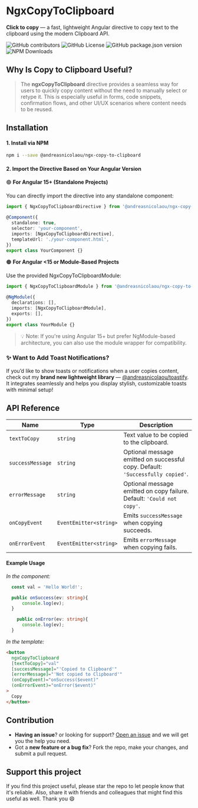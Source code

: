 # NgxCopyToClipboard

**Click to copy** — a fast, lightweight Angular directive to copy text to the clipboard using the modern Clipboard API.

![GitHub contributors](https://img.shields.io/github/contributors/andreasnicolaou/ngx-copy-to-clipboard)
![GitHub License](https://img.shields.io/github/license/andreasnicolaou/ngx-copy-to-clipboard)
![GitHub package.json version](https://img.shields.io/github/package-json/v/andreasnicolaou/ngx-copy-to-clipboard)
![NPM Downloads](https://img.shields.io/npm/dm/%40andreasnicolaou%2Fngx-copy-to-clipboard)

## Why Is Copy to Clipboard Useful?

> The **ngxCopyToClipboard** directive provides a seamless way for users to quickly copy content without the need to manually select or retype it. This is especially useful in forms, code snippets, confirmation flows, and other UI/UX scenarios where content needs to be reused.

## Installation

#### 1. Install via NPM

```bash
npm i --save @andreasnicolaou/ngx-copy-to-clipboard
```

#### 2. Import the Directive Based on Your Angular Version

🟢 **For Angular 15+ (Standalone Projects)**

You can directly import the directive into any standalone component:

```typescript
import { NgxCopyToClipboardDirective } from '@andreasnicolaou/ngx-copy-to-clipboard';

@Component({
  standalone: true,
  selector: 'your-component',
  imports: [NgxCopyToClipboardDirective],
  templateUrl: './your-component.html',
})
export class YourComponent {}
```

🟠 **For Angular <15 or Module-Based Projects**

Use the provided NgxCopyToClipboardModule:

```typescript
import { NgxCopyToClipboardModule } from '@andreasnicolaou/ngx-copy-to-clipboard';

@NgModule({
  declarations: [],
  imports: [NgxCopyToClipboardModule],
  exports: [],
})
export class YourModule {}
```

> 💡 Note: If you're using Angular 15+ but prefer NgModule-based architecture, you can also use the module wrapper for compatibility.

### ✨ **Want to Add Toast Notifications?**

If you’d like to show toasts or notifications when a user copies content, check out my **brand new lightweight library** — [@andreasnicolaou/toastify](https://www.npmjs.com/package/@andreasnicolaou/toastify). It integrates seamlessly and helps you display stylish, customizable toasts with minimal setup!

## API Reference

| Name             | Type                   | Description                                                                    |
| ---------------- | ---------------------- | ------------------------------------------------------------------------------ |
| `textToCopy`     | `string`               | Text value to be copied to the clipboard.                                      |
| `successMessage` | `string`               | Optional message emitted on successful copy. Default: `'Successfully copied'`. |
| `errorMessage`   | `string`               | Optional message emitted on copy failure. Default: `'Could not copy'`.         |
| `onCopyEvent`    | `EventEmitter<string>` | Emits `successMessage` when copying succeeds.                                  |
| `onErrorEvent`   | `EventEmitter<string>` | Emits `errorMessage` when copying fails.                                       |

#### Example Usage

_In the component:_

```typescript
  const val = 'Hello World!';

  public onSuccess(ev: string){
      console.log(ev);
  }

    public onError(ev: string){
      console.log(ev);
  }

```

_In the template:_

```html
<button
  ngxCopyToClipboard
  [textToCopy]="val"
  [successMessage]="'Copied to Clipboard'"
  [errorMessage]="'Not copied to Clipboard'"
  (onCopyEvent)="onSuccess($event)"
  (onErrorEvent)="onError($event)"
>
  Copy
</button>
```

## Contribution

- **Having an issue**? or looking for support? [Open an issue](https://github.com/andreasnicolaou/ngx-copy-to-clipboard/issues/new) and we will get you the help you need.
- Got a **new feature or a bug fix**? Fork the repo, make your changes, and submit a pull request.

## Support this project

If you find this project useful, please star the repo to let people know that it's reliable. Also, share it with friends and colleagues that might find this useful as well. Thank you :smile:
